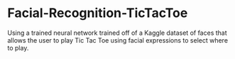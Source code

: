 # Facial-Recognition-TicTacToe
Using a trained neural network trained off of a Kaggle dataset of faces that allows the user to play Tic Tac Toe using facial expressions to select where to play.
